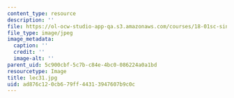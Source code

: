 ```yaml
---
content_type: resource
description: ''
file: https://ol-ocw-studio-app-qa.s3.amazonaws.com/courses/18-01sc-single-variable-calculus-fall-2010/ad876c120cb679ff44313947607b9c0c_lec31.jpg
file_type: image/jpeg
image_metadata:
  caption: ''
  credit: ''
  image-alt: ''
parent_uid: 5c900cbf-5c7b-c84e-4bc0-086224a0a1bd
resourcetype: Image
title: lec31.jpg
uid: ad876c12-0cb6-79ff-4431-3947607b9c0c
---
```

